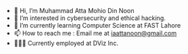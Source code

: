 - 👋 Hi, I’m Muhammad Atta Mohio Din Noon
- 👀 I’m interested in cybersecurity and ethical hacking.
- 🌱 I’m currently learning Computer Science at FAST Lahore
- 📫 How to reach me : Email me at iaattanoon@gmail.com
- 👩🏽‍💻 Currently employed at DViz Inc.
<!---
noonatta/noonatta is a ✨ special ✨ repository because its `README.md` (this file) appears on your GitHub profile.
You can click the Preview link to take a look at your changes.
--->

